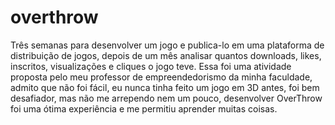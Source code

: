 # overthrow

Três semanas para desenvolver um jogo e publica-lo em uma plataforma de distribuição de jogos, depois de um mês analisar quantos downloads, likes, inscritos, visualizações e cliques o jogo teve. Essa foi uma atividade proposta pelo meu professor de empreendedorismo da minha faculdade, admito que não foi fácil, eu nunca tinha feito um jogo em 3D antes, foi bem desafiador, mas não me arrependo nem um pouco, desenvolver OverThrow foi uma ótima experiência e me permitiu aprender muitas coisas.
